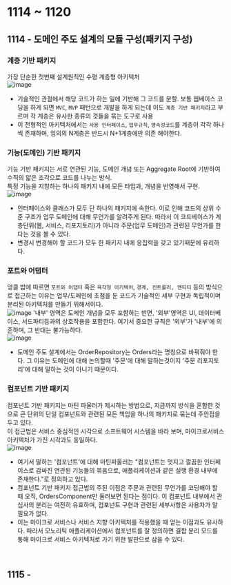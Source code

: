 # 1114 ~ 1120
 
## 1114 - 도메인 주도 설계의 모듈 구성(패키지 구성)
### 계층 기반 패키지
가장 단순한 첫번째 설계원칙인 수평 계층형 아키텍처  
![image](https://gocheat.github.io/assets/images/2021-03-02-clean-arc-package/1.png)
- 기술적인 관점에서 해당 코드가 하는 일에 기반해 그 코드를 분할. 보통 웹베이스 코딩을 하게 되면 `MVC`, `MVP` 패턴으로 개발을 하게 되는데 이도 `계층 기반 패키지`라고 부르며 각 계층은 유사한 종류의 것들을 묶는 도구로 사용
- 이 전형적인 아키텍처에서는 `사용 인터페이스`, `업무규칙`, `영속성코드`를 계층이 각각 하나씩 존재하며, 임의의 N계층은 반드시 N+1계층에만 의존 해야한다.

### 기능(도메인) 기반 패키지
기능 기반 패키지는 서로 연관된 기능, 도메인 개념 또는 Aggregate Root에 기반하여 수직의 얇은 조각으로 코드를 나누는 방식.  
특정 기능을 지칭하는 하나의 패키지 내에 모든 타입과, 개념을 반영해서 구현.  
![image](https://gocheat.github.io/assets/images/2021-03-02-clean-arc-package/2.png)
- 인터페이스와 클래스가 모두 단 하나의 패키지에 속한다. 이로 인해 코드의 상위 수준 구조가 업무 도메인에 대해 무언가를 알려주게 된다. 따라서 이 코드베이스가 계층단위(웹, 서비스, 리포지토리)가 아니라 주문(업무 도메인)과 관련된 무언가를 한다는 것을 볼 수 있다.
- 변경시 변경해야 할 코드가 모두 한 패키지 내에 응집력을 갖고 있기때문에 유리하다.

### 포트와 어댑터
엉클 밥에 따르면 `포트와 어댑터` 혹은 `육각형 아키텍처`, `경계, 컨트롤러, 엔티티` 등의 방식으로 접근하는 이유는 업무/도메인에 초점을 둔 코드가 기술적인 세부 구현과 독립적이며 분리된 아키텍처를 만들기 위해서이다.  
![image](https://gocheat.github.io/assets/images/2021-03-02-clean-arc-package/3.png)
'내부' 영역은 도메인 개념을 모두 포함하는 반면, '외부'영역은 UI, 데이터베이스, 서드파티등과의 상호작용을 포함한다. 여기서 중요한 규칙은 '외부'가 '내부'에 의존하며, 그 반대는 불가능하다.  
![image](https://gocheat.github.io/assets/images/2021-03-02-clean-arc-package/3-2.png)
- 도메인 주도 설계에서는 OrderRepository는 Orders라는 명칭으로 바꿔줘야 한다. 그 이유는 도메인에 대해 논의할때 '주문'에 대해 말하는것이지 '주문 리포지토리'에 대해 말하는 것이 아니기 때문이다.

### 컴포넌트 기반 패키지
컴포넌트 기반 패키지는 마틴 파울러가 제시하는 방법으로, 지금까지 방식을 혼합한 것으로 큰 단위의 단일 컴포넌트와 관련된 모든 책임을 하나의 패키지로 묶는데 주안점을 두고 있다.   
이 접근법은 서비스 중심적인 시각으로 소프트웨어 시스템을 바라 보며, 마이크로서비스 아키텍처가 가진 시각과도 동일하다.  
![image](https://gocheat.github.io/assets/images/2021-03-02-clean-arc-package/4.png)
- 여기서 말하는 '컴포넌트'에 대해 마틴파울러는 "컴포넌트는 멋지고 깔끔한 인터페이스로 감싸진 연관된 기능들의 묶음으로, 애플리케이션과 같은 실행 환경 내부에 존재한다."로 정의하고 있다.
- 컴포넌트 기반 패키지 접근법의 주된 이점은 주문과 관련된 무언가를 코딩해야 할 때 오직, OrdersComponent만 둘러보면 된다는 점이다. 이 컴포넌트 내부에서 관심사의 분리는 여전히 유효하며, 컴포넌트 구현과 관련된 세부사항은 사용자가 알 필요가 없다.
- 이는 마이크로 서비스나 서비스 지향 아키텍처를 적용했을 때 얻는 이점과도 유사하다. 따라서 모노리틱 애플리케이션에서 컴포넌트를 잘 정의하면 결합 분리 모드를 통해 마이크로 서비스 아키텍처로 가기 위한 발판으로 삼을 수 있다.

<br>

## 1115 - 
###